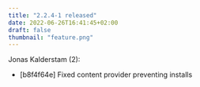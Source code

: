 ```yaml
---
title: "2.2.4-1 released"
date: 2022-06-26T16:41:45+02:00
draft: false
thumbnail: "feature.png"
---
```


Jonas Kalderstam (2):
  * [b8f4f64e] Fixed content provider preventing installs


